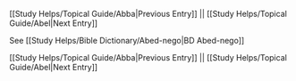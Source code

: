 [[Study Helps/Topical Guide/Abba|Previous Entry]]  ||  [[Study Helps/Topical Guide/Abel|Next Entry]]

 See [[Study Helps/Bible Dictionary/Abed-nego|BD Abed-nego]]

[[Study Helps/Topical Guide/Abba|Previous Entry]]  ||  [[Study Helps/Topical Guide/Abel|Next Entry]]